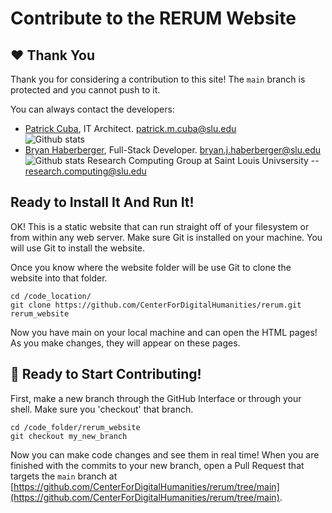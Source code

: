 # Contribute to the RERUM Website

## ❤️ Thank You

Thank you for considering a contribution to this site!  The `main` branch is protected and you cannot push to it. 

You can always contact the developers:
* [Patrick Cuba](https://github.com/orgs/CenterForDigitalHumanities/people/cubap), IT Architect. patrick.m.cuba@slu.edu  <br>![Github stats](https://github-readme-stats.vercel.app/api?username=cubap&theme=highcontrast&show_icons=true&count_private=true)
* [Bryan Haberberger](https://github.com/orgs/CenterForDigitalHumanities/people/thehabes), Full-Stack Developer. bryan.j.haberberger@slu.edu <br>![Github stats](https://github-readme-stats.vercel.app/api?username=thehabes&theme=highcontrast&show_icons=true&count_private=true)
Research Computing Group at Saint Louis Univsersity -- research.computing@slu.edu

## Ready to Install It And Run It!

OK!  This is a static website that can run straight off of your filesystem or from within any web server.  Make sure Git is installed on your machine.  You will use Git to install the website.

Once you know where the website folder will be use Git to clone the website into that folder.

```
cd /code_location/
git clone https://github.com/CenterForDigitalHumanities/rerum.git rerum_website
```

Now you have main on your local machine and can open the HTML pages!  As you make changes, they will appear on these pages.

## 🎉 Ready to Start Contributing!

First, make a new branch through the GitHub Interface or through your shell.  Make sure you 'checkout' that branch.

```
cd /code_folder/rerum_website
git checkout my_new_branch
```

Now you can make code changes and see them in real time!  When you are finished with the commits to your new branch, open a Pull Request that targets the `main` branch at [https://github.com/CenterForDigitalHumanities/rerum/tree/main](https://github.com/CenterForDigitalHumanities/rerum/tree/main).
